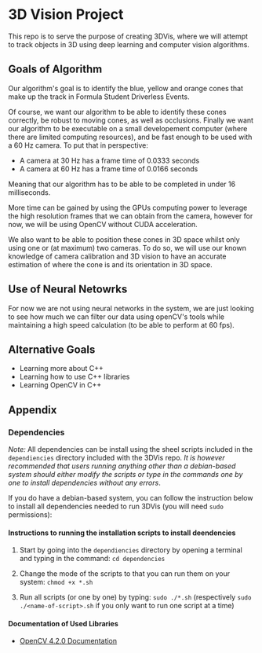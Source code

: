 # 3D Vision Project

This repo is to serve the purpose of creating 3DVis, where we will attempt to track objects in 3D using deep learning and computer vision algorithms.

## Goals of Algorithm

Our algorithm's goal is to identify the blue, yellow and orange cones that make up the track in Formula Student Driverless Events.

Of course, we want our algorithm to be able to identify these cones correctly, be robust to moving cones, as well as occlusions. Finally we want our algorithm to be executable on a small developement computer (where there are limited computing resources), and be fast enough to be used with a 60 Hz camera. To put that in perspective:

* A camera at 30 Hz has a frame time of 0.0333 seconds
* A camera at 60 Hz has a frame time of 0.0166 seconds

Meaning that our algorithm has to be able to be completed in under 16 milliseconds.

More time can be gained by using the GPUs computing power to leverage the high resolution frames that we can obtain from the camera, however for now, we will be using OpenCV without CUDA acceleration.

We also want to be able to position these cones in 3D space whilst only using one or (at maximum) two cameras. To do so, we will use our known knowledge of camera calibration and 3D vision to have an accurate estimation of where the cone is and its orientation in 3D space.

## Use of Neural Netowrks
For now we are not using neural networks in the system, we are just looking to see how much we can filter our data using openCV's tools while maintaining a high speed calculation (to be able to perform at 60 fps).

## Alternative Goals
* Learning more about C++
* Learning how to use C++ libraries
* Learning OpenCV in C++

## Appendix

### Dependencies

*Note:* All dependencies can be install using the sheel scripts included in the ```dependiencies``` directory included with the 3DVis repo. *It is however recommended that users running anything other than a debian-based system should either modify the scripts or type in the commands one by one to install dependencies without any errors*.

If you do have a debian-based system, you can follow the instruction below to install all dependencies needed to run 3DVis (you will need ```sudo``` permissions):

#### Instructions to running the installation scripts to install deendencies
1. Start by going into the ```dependiencies``` directory by opening a terminal and typing in the command:
    ```cd dependencies```

2. Change the mode of the scripts to that you can run them on your system:
    ```chmod +x *.sh```

3. Run all scripts (or one by one) by typing:
    ```sudo ./*.sh```   (respectively ```sudo ./<name-of-script>.sh``` if you only want to run one script at a time)

#### Documentation of Used Libraries

* [OpenCV 4.2.0 Documentation](https://docs.opencv.org/4.2.0/index.html)